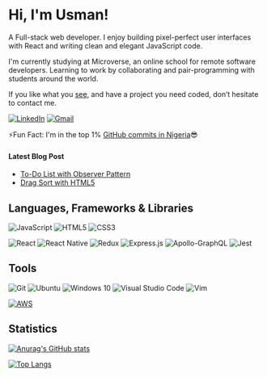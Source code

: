 # Hi, I'm Usman!

A Full-stack web developer. I enjoy building pixel-perfect user interfaces with React and writing clean and elegant JavaScript code.

I'm currently studying at Microverse, an online school for remote software developers. Learning to work by collaborating and pair-programming with students around the world.

If you like what you [see](https://usmansbk.github.io), and have a project you need coded, don’t hesitate to contact me.

[![LinkedIn](https://img.shields.io/badge/linkedin-%230077B5.svg?&style=for-the-badge&logo=linkedin&logoColor=white)](https://www.linkedin.com/in/usman-suleiman-82b444140/)
[![Gmail](https://img.shields.io/badge/gmail-%23D14836.svg?&style=for-the-badge&logo=gmail&logoColor=white)](mailto:abc@usmansbk@gmail.com)

⚡Fun Fact: I'm in the top 1% [GitHub commits in Nigeria](https://commits.top/nigeria.html)😎

#### Latest Blog Post

- [To-Do List with Observer Pattern](https://dev.to/devusman/to-do-list-with-observer-pattern-1cl7)
- [Drag Sort with HTML5](https://dev.to/devusman/drag-drop-sort-list-1ap4)

## Languages, Frameworks & Libraries
<img alt="JavaScript" src="https://img.shields.io/badge/javascript-%23323330.svg?style=for-the-badge&logo=javascript&logoColor=%23F7DF1E"/> <img alt="HTML5" src="https://img.shields.io/badge/html5-%23E34F26.svg?style=for-the-badge&logo=html5&logoColor=white"/> <img alt="CSS3" src="https://img.shields.io/badge/css3-%231572B6.svg?style=for-the-badge&logo=css3&logoColor=white"/>

<img alt="React" src="https://img.shields.io/badge/react-%2320232a.svg?style=for-the-badge&logo=react&logoColor=%2361DAFB"/> <img alt="React Native" src="https://img.shields.io/badge/react_native-%2320232a.svg?style=for-the-badge&logo=react&logoColor=%2361DAFB"/> <img alt="Redux" src="https://img.shields.io/badge/redux-%23593d88.svg?style=for-the-badge&logo=redux&logoColor=white"/> <img alt="Express.js" src="https://img.shields.io/badge/express.js-%23404d59.svg?style=for-the-badge&logo=express&logoColor=%2361DAFB"/> <img alt="Apollo-GraphQL" src="https://img.shields.io/badge/-ApolloGraphQL-311C87?style=for-the-badge&logo=apollo-graphql"/>
<img alt="Jest" src="https://img.shields.io/badge/-jest-%23C21325?style=for-the-badge&logo=jest&logoColor=white"/>

## Tools
 <img alt="Git" src="https://img.shields.io/badge/git-%23F05033.svg?style=for-the-badge&logo=git&logoColor=white"/> <img alt="Ubuntu" src="https://img.shields.io/badge/Ubuntu-E95420?style=for-the-badge&logo=ubuntu&logoColor=white" /> <img alt="Windows 10" src="https://img.shields.io/badge/Windows-0078D6?style=for-the-badge&logo=windows&logoColor=white" /> <img alt="Visual Studio Code" src="https://img.shields.io/badge/VisualStudioCode-0078d7.svg?style=for-the-badge&logo=visual-studio-code&logoColor=white"/> <img alt="Vim" src="https://img.shields.io/badge/VIM-%2311AB00.svg?style=for-the-badge&logo=vim&logoColor=white"/>

[![AWS](https://img.shields.io/badge/Learning-AWS-FF9900?style=flat-square&logo=amazon-aws&logoColor=white)](https://github.com/br3ndonland/awsdev)

## Statistics

[![Anurag's GitHub stats](https://github-readme-stats.vercel.app/api?username=usmansbk&count_private=true&show_icons=true&theme=onedark)](https://github.com/usmansbk/github-readme-stats)

[![Top Langs](https://github-readme-stats.vercel.app/api/top-langs/?username=usmansbk&layout=compact&theme=onedark)](https://github.com/usmansbk/github-readme-stats)

